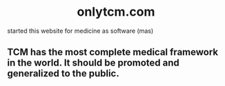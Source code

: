 <h1 align="center">
   onlytcm.com
</h1>

started this website for medicine as software (mas)

## TCM has the most complete medical framework in the world. It should be promoted and generalized to the public.

